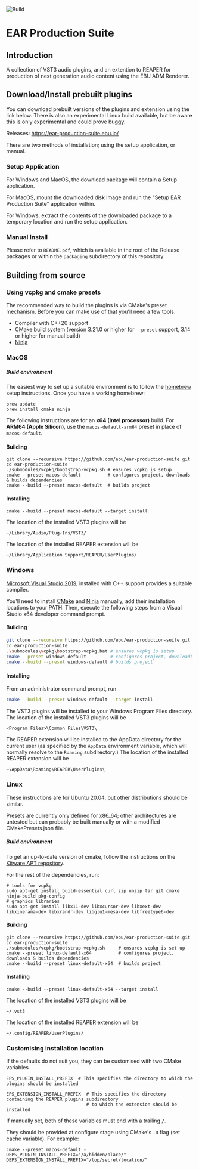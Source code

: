 ![Build](https://github.com/ebu/ear-production-suite/workflows/Build/badge.svg)

# EAR Production Suite


## Introduction

A collection of VST3 audio plugins, and an extention to REAPER for production of next generation audio content using the EBU ADM Renderer.

## Download/Install prebuilt plugins

You can download prebuilt versions of the plugins and extension using the link below. There is also an experimental Linux build available, but be aware this is only experimental and could prove buggy.

Releases: https://ear-production-suite.ebu.io/

There are two methods of installation; using the setup application, or manual.

### Setup Application

For Windows and MacOS, the download package will contain a Setup application.

For MacOS, mount the downloaded disk image and run the "Setup EAR Production Suite" application within.

For Windows, extract the contents of the downloaded package to a temporary location and run the setup application.

### Manual Install

Please refer to `README.pdf`, which is available in the root of the Release packages or within the `packaging` subdirectory of this repository.

## Building from source

### Using vcpkg and cmake presets

The recommended way to build the plugins is via CMake's preset mechanism. Before you can make use of that you'll need a few tools.

- Compiler with C++20 support
- [CMake](https://www.cmake.org) build system (version 3.21.0 or higher for `--preset` support, 3.14 or higher for manual build)
- [Ninja](https://ninja-build.org/)

### MacOS
##### Build environment
The easiest way to set up a suitable environment is to follow the [homebrew](https://brew.sh/) setup instructions. Once you have a working homebrew:
```shell
brew update
brew install cmake ninja
```
The following instructions are for an **x64 (Intel processor)** build. For **ARM64 (Apple Silicon)**, use the `macos-default-arm64` preset in place of `macos-default`.

#### Building
```shell
git clone --recursive https://github.com/ebu/ear-production-suite.git
cd ear-production-suite
./submodules/vcpkg/bootstrap-vcpkg.sh # ensures vcpkg is setup 
cmake --preset macos-default          # configures project, downloads & builds dependencies
cmake --build --preset macos-default  # builds project
```

#### Installing
```shell
cmake --build --preset macos-default --target install
```

The location of the installed VST3 plugins will be 
```shell
~/Library/Audio/Plug-Ins/VST3/
```
The location of the installed REAPER extension will be
```shell
~/Library/Application Support/REAPER/UserPlugins/
```

### Windows
[Microsoft Visual Studio 2019](https://visualstudio.microsoft.com/vs/), installed with C++ support provides a suitable compiler. 

You'll need to install [CMake](https://www.cmake.org) and [Ninja](https://ninja-build.org/) manually, add their installation locations to your PATH. Then, execute the following steps from a Visual Studio x64 developer command prompt.

#### Building

```bash
git clone --recursive https://github.com/ebu/ear-production-suite.git
cd ear-production-suite
.\submodules\vcpkg\bootstrap-vcpkg.bat # ensures vcpkg is setup
cmake --preset windows-default         # configures project, downloads & builds dependencies
cmake --build --preset windows-default # builds project
```
#### Installing
From an administrator command prompt, run
```bash
cmake --build --preset windows-default --target install
```

The VST3 plugins will be installed to your Windows Program Files directory.
The location of the installed VST3 plugins will be
```shell
<Program Files>\Common Files\VST3\
```
The REAPER extension will be installed to the AppData directory for the current user (as specified by the `AppData` environment variable, which will normally resolve to the `Roaming` subdirectory.)
The location of the installed REAPER extension will be
```shell
~\AppData\Roaming\REAPER\UserPlugins\
```

### Linux

These instructions are for Ubuntu 20.04, but other distributions should be similar.

Presets are currently only defined for x86_64; other architectures are untested but can probably be built manually or with a modified CMakePresets.json file.

##### Build environment

To get an up-to-date version of cmake, follow the instructions on the [Kitware APT repository](https://apt.kitware.com/).

For the rest of the dependencies, run:

```shell
# tools for vcpkg
sudo apt-get install build-essential curl zip unzip tar git cmake ninja-build pkg-config
# graphics libraries
sudo apt-get install libx11-dev libxcursor-dev libxext-dev libxinerama-dev libxrandr-dev libglu1-mesa-dev libfreetype6-dev
```

#### Building
```shell
git clone --recursive https://github.com/ebu/ear-production-suite.git
cd ear-production-suite
./submodules/vcpkg/bootstrap-vcpkg.sh     # ensures vcpkg is set up
cmake --preset linux-default-x64          # configures project, downloads & builds dependencies
cmake --build --preset linux-default-x64  # builds project
```

#### Installing
```shell
cmake --build --preset linux-default-x64 --target install
```

The location of the installed VST3 plugins will be
```shell
~/.vst3
```
The location of the installed REAPER extension will be
```shell
~/.config/REAPER/UserPlugins/
```

### Customising installation location

If the defaults do not suit you, they can be customised with two CMake variables

```shell
EPS_PLUGIN_INSTALL_PREFIX  # This specifies the directory to which the plugins should be installed
````
```shell
EPS_EXTENSION_INSTALL_PREFIX  # This specifies the directory containing the REAPER plugins subdirectory
                              # to which the extension should be installed
```
If manually set, both of these variables must end with a trailing `/`.

They should be provided at configure stage using CMake's `-D` flag (set cache variable). For example:

```shell
cmake --preset macos-default -DEPS_PLUGIN_INSTALL_PREFIX="/a/hidden/place/" -DEPS_EXTENSION_INSTALL_PREFIX="/top/secret/location/"
```

